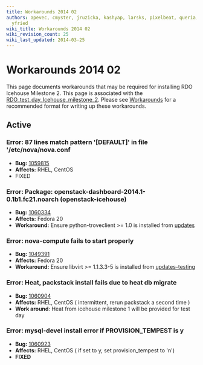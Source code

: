 ```yaml
---
title: Workarounds 2014 02
authors: apevec, cmyster, jruzicka, kashyap, larsks, pixelbeat, queria, whayutin,
  yfried
wiki_title: Workarounds 2014 02
wiki_revision_count: 25
wiki_last_updated: 2014-03-25
---
```


# Workarounds 2014 02

This page documents workarounds that may be required for installing RDO Icehouse Milestone 2. This page is associated with the [RDO_test_day_Icehouse_milestone_2](RDO_test_day_Icehouse_milestone_2). Please see [Workarounds](Workarounds) for a recommended format for writing up these workarounds.

## Active

### Error: 87 lines match pattern '\[DEFAULT\]' in file '/etc/nova/nova.conf

*   **Bug:** [1059815](https://bugzilla.redhat.com/show_bug.cgi?id=1059815)
*   **Affects:** RHEL, CentOS
*   FIXED

### Error: Package: openstack-dashboard-2014.1-0.1b1.fc21.noarch (openstack-icehouse)

*   **Bug:** [1060334](https://bugzilla.redhat.com/show_bug.cgi?id=1060334)
*   **Affects:** Fedora 20
*   **Workaround:** Ensure python-troveclient >= 1.0 is installed from [updates](https://admin.fedoraproject.org/updates/python-troveclient-1.0.3-1.fc20)

### Error: nova-compute fails to start properly

*   **Bug:** [1049391](https://bugzilla.redhat.com/show_bug.cgi?id=1049391)
*   **Affects:** Fedora 20
*   **Workaround:** Ensure libvirt >= 1.1.3.3-5 is installed from [updates-testing](https://admin.fedoraproject.org/updates/libvirt-1.1.3.3-5.fc20,openwsman-2.4.3-1.fc20)

### Error: Heat, packstack install fails due to heat db migrate

*   **Bug:** [1060904](https://bugzilla.redhat.com/show_bug.cgi?id=1060904)
*   **Affects:** RHEL, CentOS ( intermittent, rerun packstack a second time )
*   **Work around**: Heat from icehouse milestone 1 will be provided for test day

### Error: mysql-devel install error if PROVISION_TEMPEST is y

*   **Bug:** [1060923](https://bugzilla.redhat.com/show_bug.cgi?id=1060923)
*   **Affects:** RHEL, CentOS ( if set to y, set provision_tempest to 'n')
*   **FIXED**
